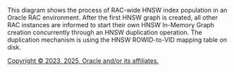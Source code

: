 This diagram shows the process of RAC-wide HNSW index population in an Oracle RAC environment. After the first HNSW graph
            is created, all other RAC instances are informed to start their own HNSW In-Memory Graph creation concurrently through an
            HNSW duplication operation. The duplication mechanism is using the HNSW ROWID-to-VID mapping table on disk.

[Copyright © 2023, 2025, Oracle and/or its affiliates.](../../../dcommon/html/cpyr.htm)

